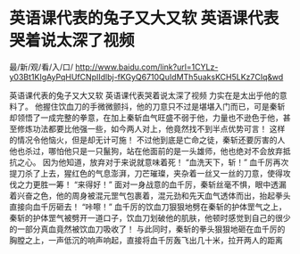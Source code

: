 # 英语课代表的兔子又大又软 英语课代表哭着说太深了视频

最/新/观/看/入/口/ http://www.baidu.com/link?url=1CYLz-y03Bt1KIgAyPqHUfCNpIIdlbj-fKGyQ6710QuIdMTh5uaksKCH5LKz7CIq&wd

英语课代表的兔子又大又软 英语课代表哭着说太深了视频
力实在是太出乎他的意料了。
    他握住饮血刀的手微微颤抖，他的刀意只不过是堪堪入门而已，可是秦斩却领悟了一成完整的拳意，在加上秦斩血气旺盛不弱于他，力量也不逊色于他，甚至修炼功法都要比他强一些，如今两人对上，他竟然找不到半点优势可言！
    这样的情况令他恼火，但是却无计可施！
    不过他到底是亡命之徒，秦斩还要厉害的人他也杀过，哪怕他只是一只鬣狗，站在他面前的是一头雄师，他也绝对不会放弃抵抗之心。
    因为他知道，放弃对于来说就意味着死！
    “血洗天下，斩！”
    血千厉再次提刀杀了上去，猩红色的气息澎湃，刀芒璀璨，夹杂着一丝又一丝的刀意，使得攻伐之力更胜一筹！
    “来得好！”
    面对一身战意的血千厉，秦斩丝毫不惧，眼中透漏着兴奋之色，他的周身被混元罡气包裹着，混元劲和先天血气透体而出，抬起拳头直接向血千厉砸去！
    “咔嚓！”
    血千厉的饮血刀狠狠地劈在秦斩的护体罡气之上，秦斩的护体罡气被劈开一道口子，饮血刀划破他的肌肤，他顿时感觉到自己的很少的一部分真血竟然被饮血刀吸收了！
    与此同时，秦斩的拳头狠狠地砸在血千厉的胸膛之上，一声低沉的响声响起，直接将血千厉轰飞出几十米，拉开两人的距离
